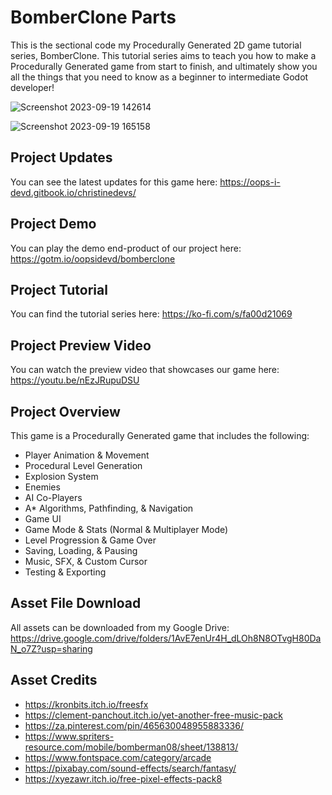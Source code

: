 # BomberClone Parts
This is the sectional code my Procedurally Generated 2D game tutorial series, BomberClone. This tutorial series aims to teach you how to make a Procedurally Generated game from start to finish, and ultimately show you all the things that you need to know as a beginner to intermediate Godot developer!

![Screenshot 2023-09-19 142614](https://github.com/christinec-dev/BomberClone_Parts/assets/87696858/d09649b7-137f-4cee-8e40-9b13b34ccf29)

![Screenshot 2023-09-19 165158](https://github.com/christinec-dev/BomberClone_Parts/assets/87696858/fef4bc7a-b92e-4e0f-be32-b362e7872dec)

## Project Updates
You can see the latest updates for this game here: https://oops-i-devd.gitbook.io/christinedevs/

## Project Demo
You can play the demo end-product of our project here: https://gotm.io/oopsidevd/bomberclone

## Project Tutorial
You can find the tutorial series here: https://ko-fi.com/s/fa00d21069

## Project Preview Video
You can watch the preview video that showcases our game here: https://youtu.be/nEzJRupuDSU

## Project Overview
This game is a Procedurally Generated game that includes the following:
- Player Animation & Movement
- Procedural Level Generation
- Explosion System
- Enemies
- AI Co-Players
- A* Algorithms, Pathfinding, & Navigation
- Game UI
- Game Mode & Stats (Normal & Multiplayer Mode)
- Level Progression & Game Over
- Saving, Loading, & Pausing
- Music, SFX, & Custom Cursor
- Testing & Exporting

## Asset File Download
All assets can be downloaded from my Google Drive: https://drive.google.com/drive/folders/1AvE7enUr4H_dLOh8N8OTvgH80DaN_o7Z?usp=sharing

## Asset Credits
- https://kronbits.itch.io/freesfx
- https://clement-panchout.itch.io/yet-another-free-music-pack
- https://za.pinterest.com/pin/465630048955883336/
- https://www.spriters-resource.com/mobile/bomberman08/sheet/138813/
- https://www.fontspace.com/category/arcade
- https://pixabay.com/sound-effects/search/fantasy/
- https://xyezawr.itch.io/free-pixel-effects-pack8
